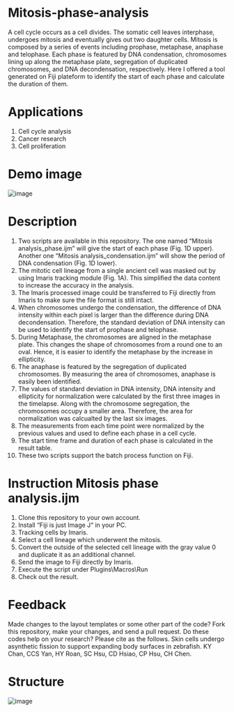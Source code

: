 # Mitosis-phase-analysis
A cell cycle occurs as a cell divides. The somatic cell leaves interphase, undergoes mitosis and eventually gives out two daughter cells. Mitosis is composed by a series of events including prophase, metaphase, anaphase and telophase. Each phase is featured by DNA condensation, chromosomes lining up along the metaphase plate, segregation of duplicated chromosomes, and DNA decondensation, respectively. Here I offered a tool generated on Fiji plateform to identify the start of each phase and calculate the duration of them.

# Applications
1.	Cell cycle analysis
2.	Cancer research
3.	Cell proliferation

# Demo image  
![image](https://user-images.githubusercontent.com/67047201/126727953-7dd5bcb3-63d9-4576-a745-eb181327ccfd.png)

# Description
1.	Two scripts are available in this repository. The one named “Mitosis analysis_phase.ijm” will give the start of each phase (Fig. 1D upper). Another one “Mitosis analysis_condensation.ijm” will show the period of DNA condensation (Fig. 1D lower).
2.	The mitotic cell lineage from a single ancient cell was masked out by using Imaris tracking module (Fig. 1A). This simplified the data content to increase the accuracy in the analysis.
3.	The Imaris processed image could be transferred to Fiji directly from Imaris to make sure the file format is still intact.
4.	When chromosomes undergo the condensation, the difference of DNA intensity within each pixel is larger than the difference during DNA decondensation. Therefore, the standard deviation of DNA intensity can be used to identify the start of prophase and telophase.
5.	During Metaphase, the chromosomes are aligned in the metaphase plate. This changes the shape of chromosomes from a round one to an oval. Hence, it is easier to identify the metaphase by the increase in ellipticity.
6.	The anaphase is featured by the segregation of duplicated chromosomes. By measuring the area of chromosomes, anaphase is easily been identified.
7.	The values of standard deviation in DNA intensity, DNA intensity and ellipticity for normalization were calculated by the first three images in the timelapse. Along with the chromosome segregation, the chromosomes occupy a smaller area. Therefore, the area for normalization was calcualted by the last six images.
8.	The measurements from each time point were normalized by the previous values and used to define each phase in a cell cycle.
9.	The start time frame and duration of each phase is calculated in the result table.
10.	These two scripts support the batch process function on Fiji.

# Instruction Mitosis phase analysis.ijm
1.	Clone this repository to your own account.
2.	Install “Fiji is just Image J“ in your PC.
3.	Tracking cells by Imaris.
4.	Select a cell lineage which underwent the mitosis.
5.	Convert the outside of the selected cell lineage with the gray value 0 and duplicate it as an additional channel.
6.	Send the image to Fiji directly by Imaris.
7.	Execute the script under Plugins\Macros\Run
8.	Check out the result.

# Feedback
Made changes to the layout templates or some other part of the code? Fork this repository, make your changes, and send a pull request.
Do these codes help on your research? Please cite as the follows. Skin cells undergo asynthetic fission to support expanding body surfaces in zebrafish. KY Chan, CCS Yan, HY Roan, SC Hsu, CD Hsiao, CP Hsu, CH Chen.

# Structure
![image](https://user-images.githubusercontent.com/67047201/126726730-be344dc8-d0d3-4608-a6f6-5856fc0c9d0d.png)

